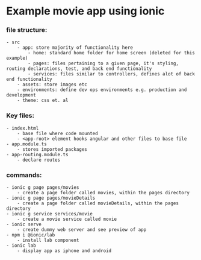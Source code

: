 # Example movie app using ionic 

### file structure:
    - src
        - app: store majority of functionality here
            - home: standard home folder for home screen (deleted for this example)
            - pages: files pertaining to a given page, it's styling, routing declarations, test, and back end functionality 
            - services: files similar to controllers, defines alot of back end functionality 
        - assets: store images etc
        - environments: define dev ops environments e.g. production and development 
        - theme: css et. al 

### Key files:
    - index.html 
        - base file where code mounted 
        - <app-root> element hooks angular and other files to base file 
    - app.module.ts
        - stores imported packages 
    - app-routing.module.ts
        - declare routes 

### commands:
    - ionic g page pages/movies 
        - create a page folder called movies, within the pages directory 
    - ionic g page pages/movieDetails 
        - create a page folder called movieDetails, within the pages directory 
    - ionic g service services/movie 
        - create a movie service called movie
    - ionic serve 
        - create dummy web server and see preview of app  
    - npm i @ionic/lab
        - install lab component 
    - ionic lab
        - display app as iphone and android 
    